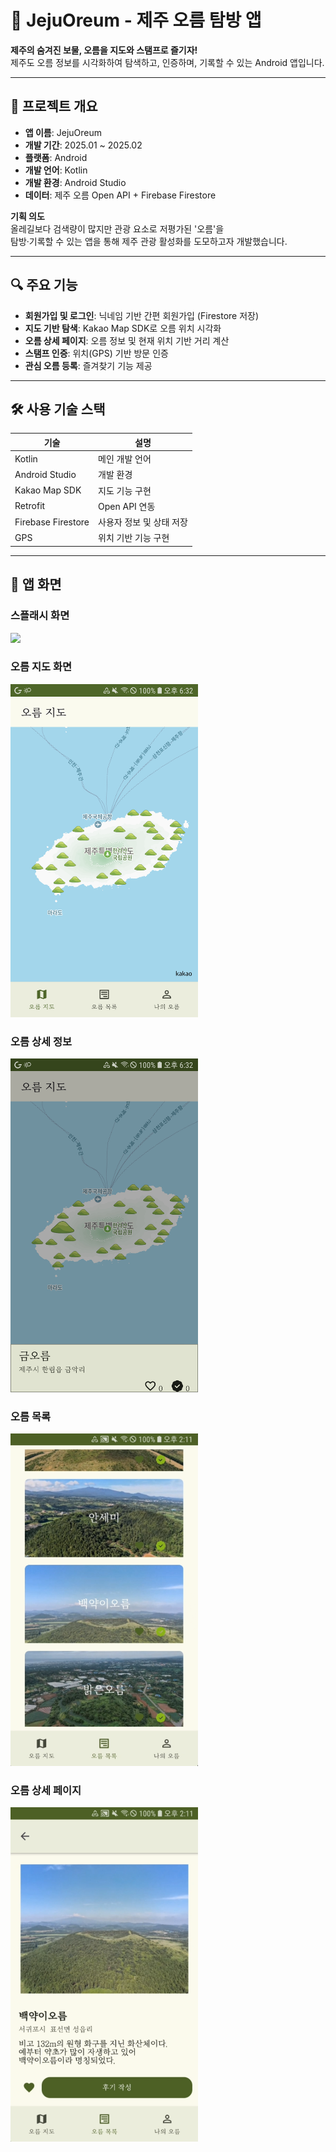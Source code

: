 # 🌋 JejuOreum - 제주 오름 탐방 앱

**제주의 숨겨진 보물, 오름을 지도와 스탬프로 즐기자!**  
제주도 오름 정보를 시각화하여 탐색하고, 인증하며, 기록할 수 있는 Android 앱입니다.

---

## 📱 프로젝트 개요

- **앱 이름**: JejuOreum  
- **개발 기간**: 2025.01 ~ 2025.02  
- **플랫폼**: Android  
- **개발 언어**: Kotlin  
- **개발 환경**: Android Studio  
- **데이터**: 제주 오름 Open API + Firebase Firestore  

**기획 의도**  
올레길보다 검색량이 많지만 관광 요소로 저평가된 '오름'을  
탐방·기록할 수 있는 앱을 통해 제주 관광 활성화를 도모하고자 개발했습니다.

---

## 🔍 주요 기능

- **회원가입 및 로그인**: 닉네임 기반 간편 회원가입 (Firestore 저장)  
- **지도 기반 탐색**: Kakao Map SDK로 오름 위치 시각화  
- **오름 상세 페이지**: 오름 정보 및 현재 위치 기반 거리 계산  
- **스탬프 인증**: 위치(GPS) 기반 방문 인증  
- **관심 오름 등록**: 즐겨찾기 기능 제공  

---

## 🛠 사용 기술 스택

| 기술 | 설명 |
|------|------|
| Kotlin | 메인 개발 언어 |
| Android Studio | 개발 환경 |
| Kakao Map SDK | 지도 기능 구현 |
| Retrofit | Open API 연동 |
| Firebase Firestore | 사용자 정보 및 상태 저장 |
| GPS | 위치 기반 기능 구현 |

---

## 📸 앱 화면

### 스플래시 화면  
<img src="./screenshots/스플래시 & 회원가입.mp4" width="300" />

### 오름 지도 화면  
<img src="./screenshots/제주%20오름%20지도.png" width="300" />

### 오름 상세 정보  
<img src="./screenshots/제주%20오름%20지도%20상세.png" width="300" />

### 오름 목록  
<img src="./screenshots/제주%20오름%20목록%20지도.png" width="300" />

### 오름 상세 페이지  
<img src="./screenshots/제주%20오름%20목록%20상세.png" width="300" />

